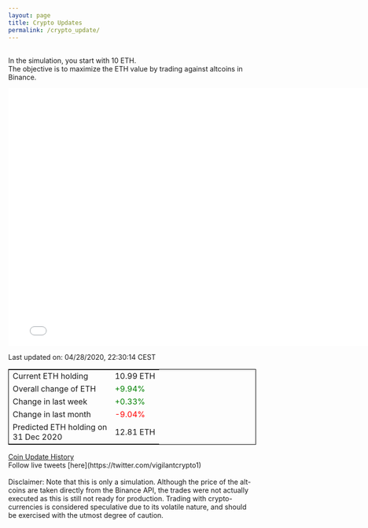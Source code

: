 ```yaml
---
layout: page
title: Crypto Updates
permalink: /crypto_update/
---
```

<br>In the simulation, you start with 10 ETH.<br>The objective is to maximize the ETH value by trading against altcoins 
in Binance.

<iframe width="775" height="525" frameborder="0" scrolling="no" src="//plotly.com/~vikramaditya91/109.embed"></iframe>

Last updated on: 04/28/2020, 22:30:14 CEST 
<table style="border:1px solid black;margin-left:auto;margin-right:auto;">
	<tbody>
	<tr>
		<td>Current ETH holding</td>
		<td>     10.99 ETH</td>
	</tr>
	<tr>
		<td>Overall change of ETH</td>
		<td><font color="green">+9.94%</font></td>
	</tr>
	<tr>
		<td>Change in last week</td>
		<td><font color="green">+0.33%</font></td>
	</tr>
	<tr>
		<td>Change in last month</td>
		<td><font color="red">-9.04%</font></td>
	</tr>
    <tr>
		<td>Predicted ETH holding on<br>31 Dec 2020</td>
		<td>     12.81 ETH</td>
	</tr>
	</tbody>
</table>
<a href="{{ site.baseurl }}/crypto_history">Coin Update History</a>
<br>
Follow live tweets [here](https://twitter.com/vigilantcrypto1)
<br>
<br>
Disclaimer:
Note that this is only a simulation. Although the price of the alt-coins are taken directly from the Binance API, the trades were not actually executed as this is still not ready for production.
Trading with crypto-currencies is considered speculative due to its volatile nature, and should be exercised with the utmost degree of caution.